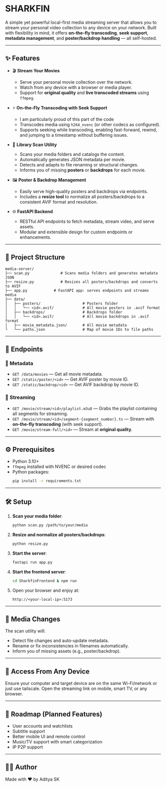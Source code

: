 # SHARKFIN

A simple yet powerful local-first media streaming server that allows you to stream your personal video collection to any device on your network. Built with flexibility in mind, it offers **on-the-fly transcoding**, **seek support**, **metadata management**, and **poster/backdrop handling** — all self-hosted.

---

## ✨ Features

- 🎬 **Stream Your Movies**
  - Serve your personal movie collection over the network.
  - Watch from any device with a browser or media player.
  - Support for **original quality** and **live transcoded streams** using `ffmpeg`.

- ⚡ **On-the-Fly Transcoding with Seek Support**
  - I am particularly proud of this part of the code
  - Transcodes media using `h264_nvenc` (or other codecs as configured).
  - Supports seeking while transcoding, enabling fast-forward, rewind, and jumping to a timestamp without buffering issues.

- 📁 **Library Scan Utility**
  - Scans your media folders and catalogs the content.
  - Automatically generates JSON metadata per movie.
  - Detects and adapts to file renaming or structural changes.
  - Informs you of missing **posters** or **backdrops** for each movie.

- 🖼️ **Poster & Backdrop Management**
  - Easily serve high-quality posters and backdrops via endpoints.
  - Includes a **resize tool** to normalize all posters/backdrops to a consistent AVIF format and resolution.

- 🌐 **FastAPI Backend**
  - RESTful API endpoints to fetch metadata, stream video, and serve assets.
  - Modular and extensible design for custom endpoints or enhancements.

---

## 📂 Project Structure

```
media-server/
├── scan.py              # Scans media folders and generates metadata JSON
├── resize.py            # Resizes all posters/backdrops and converts to AVIF
├── app.py            # FastAPI app: serves endpoints and streams media
├── data/
│   ├── posters/                   # Posters folder
│   │   └── <id>.avif/             # All movie posters in .avif format
│   ├── backdrops/                 # Backdrops folder
│   │   └── <id>.avif/             # All movie backdrops in .avif format
│   ├── movie_metadata.json/       # All movie metadata
└   └── paths.json                 # Map of movie IDs to file paths

```

---

## 🚀 Endpoints

### 📜 Metadata
- `GET /data/movies` — Get all movie metadata.
- `GET /static/poster/<id>` — Get AVIF poster by movie ID.
- `GET /static/backdrop/<id>` — Get AVIF backdrop by movie ID.

### 🎥 Streaming
- `GET /movie/stream/<id>/playlist.m3u8` — Grabs the playlist containing all segments for streaming.
- `GET /movie/stream/<id>/segment-{segment_number}.ts` — Stream with **on-the-fly transcoding** (with seek support).
- `GET /movie/stream-full/<id>` — Stream at **original quality**.

---

## ⚙️ Prerequisites

- Python 3.10+
- `ffmpeg` installed with NVENC or desired codec
- Python packages:
  ```bash
  pip install -r requirements.txt
  ```

---

## 🛠️ Setup

1. **Scan your media folder**:
   ```bash
   python scan.py /path/to/your/media
   ```

2. **Resize and normalize all posters/backdrops**:
   ```bash
   python resize.py
   ```

3. **Start the server**:
   ```bash
   fastapi run app.py
   ```

3. **Start the frontend server**:
   ```bash
   cd SharkfinFrontend & npm run
   ```

4. Open your browser and enjoy at:
   ```
   http://<your-local-ip>:5173
   ```

---

## 🔄 Media Changes

The scan utility will:
- Detect file changes and auto-update metadata.
- Rename or fix inconsistencies in filenames automatically.
- Inform you of missing assets (e.g., poster/backdrop).

---

## 📱 Access From Any Device

Ensure your computer and target device are on the same Wi-Fi/network or just use tailscale. Open the streaming link on mobile, smart TV, or any browser.

---

## 📌 Roadmap (Planned Features)
- User accounts and watchlists
- Subtitle support
- Better mobile UI and remote control
- Music/TV support with smart categorization
- IP P2P support

---

## 🧑‍💻 Author

Made with ❤️ by Aditya SK
